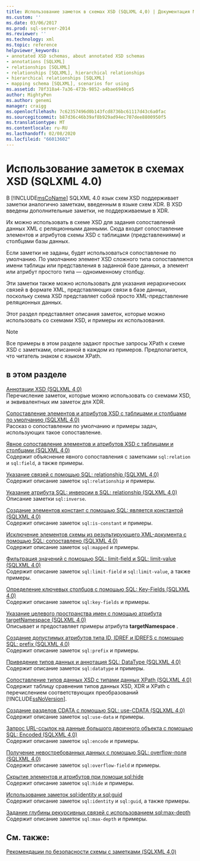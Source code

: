 ```yaml
---
title: Использование заметок в схемах XSD (SQLXML 4,0) | Документация Майкрософт
ms.custom: ''
ms.date: 03/06/2017
ms.prod: sql-server-2014
ms.reviewer: ''
ms.technology: xml
ms.topic: reference
helpviewer_keywords:
- annotated XSD schemas, about annotated XSD schemas
- annotations [SQLXML]
- relationships [SQLXML]
- relationships [SQLXML], hierarchical relationships
- hierarchical relationships [SQLXML]
- mapping schema [SQLXML], scenarios for using
ms.assetid: 78f318a4-7a36-473b-9852-a4bae6940ce5
author: MightyPen
ms.author: genemi
manager: craigg
ms.openlocfilehash: 7c62357496d0b143fcd8736bc61117d43c6a0fac
ms.sourcegitcommit: b87d36c46b39af8b929ad94ec707dee8800950f5
ms.translationtype: MT
ms.contentlocale: ru-RU
ms.lasthandoff: 02/08/2020
ms.locfileid: "66013602"
---
```

# <a name="using-annotations-in-xsd-schemas-sqlxml-40"></a>Использование заметок в схемах XSD (SQLXML 4.0)
  В [!INCLUDE[msCoName](../../includes/msconame-md.md)] SQLXML 4.0 язык схем XSD поддерживает заметки аналогично заметкам, введенным в языке схем XDR. В XSD введены дополнительные заметки, не поддерживаемые в XDR.  
  
 Их можно использовать в схеме XSD для задания сопоставлений данных XML c реляционными данными. Сюда входит сопоставление элементов и атрибутов схемы XSD с таблицами (представлениями) и столбцами базы данных.  
  
 Если заметки не заданы, будет использоваться сопоставление по умолчанию. По умолчанию элемент XSD сложного типа сопоставляется имени таблицы или представления в заданной базе данных, а элемент или атрибут простого типа — одноименному столбцу.  
  
 Эти заметки также можно использовать для указания иерархических связей в формате XML, представляющих связи в базе данных, поскольку схема XSD представляет собой просто XML-представление реляционных данных.  
  
 Этот раздел представляет описания заметок, которые можно использовать со схемами XSD, и примеры их использования.  
  
> [!NOTE]  
>  Все примеры в этом разделе задают простые запросы XPath к схеме XSD с заметками, описанной в каждом из примеров. Предполагается, что читатель знаком с языком XPath.  
  
## <a name="in-this-section"></a>в этом разделе  
 [Аннотации XSD &#40;SQLXML 4,0&#41;](xsd-annotations-sqlxml-4-0.md)  
 Перечисление заметок, которые можно использовать со схемами XSD, и эквивалентных им заметок для XDR.  
  
 [Сопоставление элементов и атрибутов XSD с таблицами и столбцами по умолчанию &#40;SQLXML 4,0&#41;](default-mapping-of-xsd-elements-and-attributes-to-tables-and-columns-sqlxml-4-0.md)  
 Рассказ о сопоставлении по умолчанию и примеры задач, использующих такое сопоставление.  
  
 [Явное сопоставление элементов и атрибутов XSD с таблицами и столбцами &#40;SQLXML 4,0&#41;](explicit-mapping-xsd-elements-and-attributes-to-tables-and-columns.md)  
 Содержит объяснение явного сопоставления с заметками `sql:relation` и `sql:field`, а также примеры.  
  
 [Указание связей с помощью SQL: relationship &#40;SQLXML 4,0&#41;](specifying-relationships-using-sql-relationship-sqlxml-4-0.md)  
 Содержит описание заметок `sql:relationship` и примеры.  
  
 [Указание атрибута SQL: инверсии в SQL: relationship &#40;SQLXML 4,0&#41;](specifying-the-sql-inverse-attribute-on-sql-relationship-sqlxml-4-0.md)  
 Описание заметки `sql:inverse`.  
  
 [Создание элементов констант с помощью SQL: является константой &#40;SQLXML 4,0&#41;](creating-constant-elements-using-sql-is-constant-sqlxml-4-0.md)  
 Содержит описание заметок `sql:is-constant` и примеры.  
  
 [Исключение элементов схемы из результирующего XML-документа с помощью SQL: сопоставлено &#40;SQLXML 4,0&#41;](excluding-schema-elements-from-the-xml-document-using-sql-mapped.md)  
 Содержит описание заметок `sql:mapped` и примеры.  
  
 [Фильтрация значений с помощью SQL: limit-field и SQL: limit-value &#40;SQLXML 4,0&#41;](../sqlxml-annotated-xsd-schemas-xpath-queries/bulk-load-xml/annotation-interpretation-sql-limit-field-and-sql-limit-value.md)  
 Содержит описание заметок `sql:limit-field` и `sql:limit-value`, а также примеры.  
  
 [Определение ключевых столбцов с помощью SQL: Key-Fields &#40;SQLXML 4,0&#41;](identifying-key-columns-using-sql-key-fields-sqlxml-4-0.md)  
 Содержит описание заметок `sql:key-fields` и примеры.  
  
 [Указание целевого пространства имен с помощью атрибута targetNamespace &#40;SQLXML 4,0&#41;](specifying-a-target-namespace-using-the-targetnamespace-attribute-sqlxml-4-0.md)  
 Описывает и предоставляет примеры атрибута **targetNamespace** .  
  
 [Создание допустимых атрибутов типа ID, IDREF и IDREFS с помощью SQL: prefix &#40;SQLXML 4,0&#41;](creating-valid-id-idref-and-idrefs-type-attributes-using-sql-prefix-sqlxml-4-0.md)  
 Содержит описание заметок `sql:prefix` и примеры.  
  
 [Приведение типов данных и аннотация SQL: DataType &#40;SQLXML 4,0&#41;](data-type-coercions-and-the-sql-datatype-annotation-sqlxml-4-0.md)  
 Содержит описание заметок `sql:datatype` и примеры.  
  
 [Сопоставление типов данных XSD с типами данных XPath &#40;SQLXML 4,0&#41;](../sqlxml-annotated-xsd-schemas-xpath-queries/xpath-data-types-sqlxml-4-0.md)  
 Содержит таблицу сравнения типов данных XSD, XDR и XPath с перечислением соответствующих преобразований [!INCLUDE[ssNoVersion](../../includes/ssnoversion-md.md)].  
  
 [Создание разделов CDATA с помощью SQL: use-CDATA &#40;SQLXML 4,0&#41;](creating-cdata-sections-using-sql-use-cdata-sqlxml-4-0.md)  
 Содержит описание заметок `sql:use-data` и примеры.  
  
 [Запрос URL-ссылок на данные большого двоичного объекта с помощью SQL: Encoded &#40;SQLXML 4,0&#41;](requesting-url-references-to-blob-data-using-sql-encode-sqlxml-4-0.md)  
 Содержит описание заметок `sql:encode` и примеры.  
  
 [Получение невостребованных данных с помощью SQL: overflow-поля &#40;SQLXML 4,0&#41;](../sqlxml-annotated-xsd-schemas-xpath-queries/bulk-load-xml/annotation-interpretation-sql-overflow-field.md)  
 Содержит описание заметок `sql:overflow-field` и примеры.  
  
 [Скрытие элементов и атрибутов при помощи sql:hide](hiding-elements-and-attributes-by-using-sql-hide.md)  
 Содержит описание заметок `sql:hide` и примеры.  
  
 [Использование заметок sql:identity и sql:guid](using-the-sql-identity-and-sql-guid-annotations.md)  
 Содержит описание заметок `sql:identity` и `sql:guid`, а также примеры.  
  
 [Задание глубины рекурсивных связей с использованием sql:max-depth](specifying-depth-in-recursive-relationships-by-using-sql-max-depth.md)  
 Содержит описание заметок `sql:max-depth` и примеры.  
  
## <a name="see-also"></a>См. также:  
 [Рекомендации по безопасности схемы с заметками &#40;SQLXML 4,0&#41;](../sqlxml-annotated-xsd-schemas-xpath-queries/security/annotated-schema-security-considerations-sqlxml-4-0.md)  
  
  
